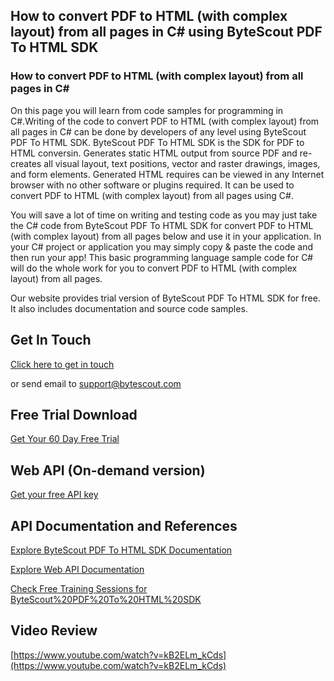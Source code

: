## How to convert PDF to HTML (with complex layout) from all pages in C# using ByteScout PDF To HTML SDK

### How to convert PDF to HTML (with complex layout) from all pages in C#

On this page you will learn from code samples for programming in C#.Writing of the code to convert PDF to HTML (with complex layout) from all pages in C# can be done by developers of any level using ByteScout PDF To HTML SDK. ByteScout PDF To HTML SDK is the SDK for PDF to HTML conversin. Generates static HTML output from source PDF and re-creates all visual layout, text positions, vector and raster drawings, images, and form elements. Generated HTML requires can be viewed in any Internet browser with no other software or plugins required. It can be used to convert PDF to HTML (with complex layout) from all pages using C#.

You will save a lot of time on writing and testing code as you may just take the C# code from ByteScout PDF To HTML SDK for convert PDF to HTML (with complex layout) from all pages below and use it in your application. In your C# project or application you may simply copy & paste the code and then run your app! This basic programming language sample code for C# will do the whole work for you to convert PDF to HTML (with complex layout) from all pages.

Our website provides trial version of ByteScout PDF To HTML SDK for free. It also includes documentation and source code samples.

## Get In Touch

[Click here to get in touch](https://bytescout.zendesk.com/hc/en-us/requests/new?subject=ByteScout%20PDF%20To%20HTML%20SDK%20Question)

or send email to [support@bytescout.com](mailto:support@bytescout.com?subject=ByteScout%20PDF%20To%20HTML%20SDK%20Question) 

## Free Trial Download

[Get Your 60 Day Free Trial](https://bytescout.com/download/web-installer?utm_source=github-readme)

## Web API (On-demand version)

[Get your free API key](https://pdf.co/documentation/api?utm_source=github-readme)

## API Documentation and References

[Explore ByteScout PDF To HTML SDK Documentation](https://bytescout.com/documentation/index.html?utm_source=github-readme)

[Explore Web API Documentation](https://pdf.co/documentation/api?utm_source=github-readme)

[Check Free Training Sessions for ByteScout%20PDF%20To%20HTML%20SDK](https://academy.bytescout.com/)

## Video Review

[https://www.youtube.com/watch?v=kB2ELm_kCds](https://www.youtube.com/watch?v=kB2ELm_kCds)
